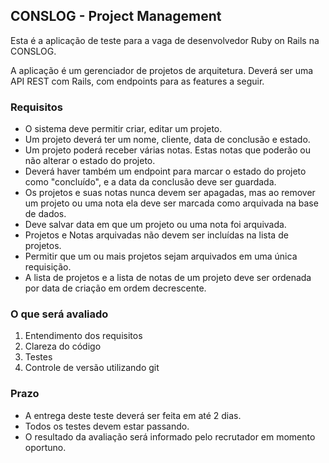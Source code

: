 ## CONSLOG - Project Management

Esta é a aplicação de teste para a vaga de desenvolvedor Ruby on Rails na CONSLOG.

A aplicação é um gerenciador de projetos de arquitetura. Deverá ser uma API REST com Rails, com endpoints para as features a seguir.

### Requisitos

- O sistema deve permitir criar, editar um projeto.
- Um projeto deverá ter um nome, cliente, data de conclusão e estado.
- Um projeto poderá receber várias notas. Estas notas que poderão ou não alterar o estado do projeto.
- Deverá haver também um endpoint para marcar o estado do projeto como "concluído", e a data da conclusão deve ser guardada.
- Os projetos e suas notas nunca devem ser apagadas, mas ao remover um projeto ou uma nota ela deve ser marcada como arquivada na base de dados.
- Deve salvar data em que um projeto ou uma nota foi arquivada.
- Projetos e Notas arquivadas não devem ser incluídas na lista de projetos.
- Permitir que um ou mais projetos sejam arquivados em uma única requisição.
- A lista de projetos e a lista de notas de um projeto deve ser ordenada por data de criação em ordem decrescente.

### O que será avaliado

1. Entendimento dos requisitos
2. Clareza do código
3. Testes
4. Controle de versão utilizando git

### Prazo

- A entrega deste teste deverá ser feita em até 2 dias.
- Todos os testes devem estar passando.
- O resultado da avaliação será informado pelo recrutador em momento oportuno.
